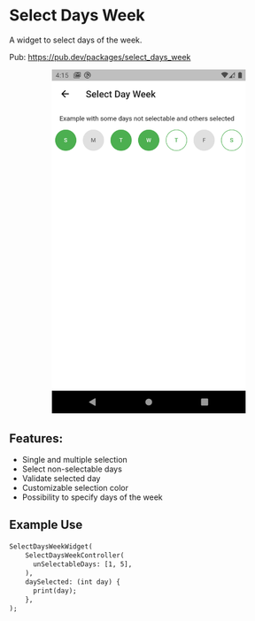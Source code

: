 # Select Days Week 

A widget to select days of the week. 

Pub: https://pub.dev/packages/select_days_week

<p align="center">
  <img src="https://github.com/ReniDelonzek/select_days_week/blob/master/screenshots/Screenshot_1.png?raw=true" width="350px">
</p>

## Features:
- Single and multiple selection
- Select non-selectable days
- Validate selected day
- Customizable selection color
- Possibility to specify days of the week

## Example Use

```
SelectDaysWeekWidget(
    SelectDaysWeekController(
      unSelectableDays: [1, 5],
    ),
    daySelected: (int day) {
      print(day);
    },
);
```

